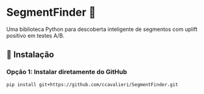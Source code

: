 # SegmentFinder 🎯

Uma biblioteca Python para descoberta inteligente de segmentos com uplift positivo em testes A/B.

## 🚀 Instalação

### Opção 1: Instalar diretamente do GitHub
```bash
pip install git+https://github.com/ccavalieri/SegmentFinder.git
